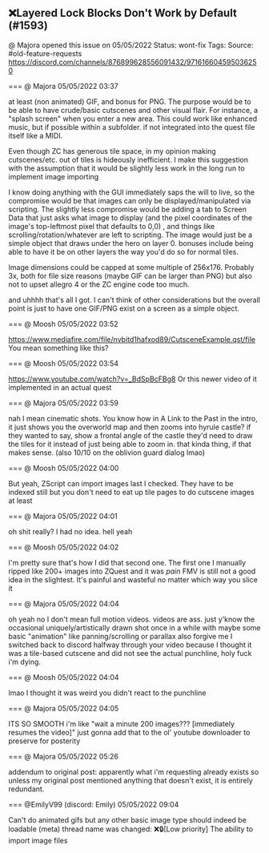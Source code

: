 ## ❌Layered Lock Blocks Don't Work by Default (#1593)
@ Majora opened this issue on 05/05/2022
Status: wont-fix
Tags: 
Source: #old-feature-requests https://discord.com/channels/876899628556091432/971616604595036250


=== @ Majora 05/05/2022 03:37

at least (non animated) GIF, and bonus for PNG. The purpose would be to be able to have crude/basic cutscenes and other visual flair. For instance, a "splash screen" when you enter a new area. This could work like enhanced music, but if possible within a subfolder. if not integrated into the quest file itself like a MIDI.

Even though ZC has generous tile space, in my opinion making cutscenes/etc. out of tiles is hideously inefficient. I make this suggestion with the assumption that it would be slightly less work in the long run to implement image importing

I know doing anything with the GUI immediately saps the will to live, so the compromise would be that images can only be displayed/manipulated via scripting. The slightly less compromise would be adding a tab to Screen Data that just asks what image to display (and the pixel coordinates of the image's top-leftmost pixel that defaults to 0,0) , and things like scrolling/rotation/whatever are left to scripting. The image would just be a simple object that draws under the hero on layer 0. bonuses include being able to have it be on other layers the way you'd do so for normal tiles. 

Image dimensions could be capped at some multiple of 256x176. Probably 3x, both for file size reasons (maybe GIF can be larger than PNG) but also not to upset allegro 4 or the ZC engine code too much. 

and uhhhh that's all I got. I can't think of other considerations but the overall point is just to have one GIF/PNG exist on a screen as a simple object.

=== @ Moosh 05/05/2022 03:52

https://www.mediafire.com/file/nvbitd1hafxod89/CutsceneExample.qst/file
You mean something like this?

=== @ Moosh 05/05/2022 03:54

https://www.youtube.com/watch?v=_BdSpBcFBg8
Or this newer video of it implemented in an actual quest

=== @ Majora 05/05/2022 03:59

nah I mean cinematic shots. You know how in A Link to the Past in the intro, it just shows you the overworld map and then zooms into hyrule castle? if they wanted to say, show a frontal angle of the castle they'd need to draw the tiles for it instead of just being able to zoom in. that kinda thing, if that makes sense.
(also 10/10 on the oblivion guard dialog lmao)

=== @ Moosh 05/05/2022 04:00

But yeah, ZScript can import images last I checked. They have to be indexed still but you don't need to eat up tile pages to do cutscene images at least

=== @ Majora 05/05/2022 04:01

oh shit really? I had no idea.
hell yeah

=== @ Moosh 05/05/2022 04:02

I'm pretty sure that's how I did that second one. The first one I manually ripped like 200+ images into ZQuest and it was _pain_
FMV is still not a good idea in the slightest. It's painful and wasteful no matter which way you slice it

=== @ Majora 05/05/2022 04:04

oh yeah no I don't mean full motion videos. videos are ass. just y'know the occasional uniquely/artistically drawn shot once in a while with maybe some basic "animation" like panning/scrolling or parallax
also forgive me I switched back to discord halfway through your video because I thought it was a tile-based cutscene and did not see the actual punchline, holy fuck i'm dying.

=== @ Moosh 05/05/2022 04:04

lmao
I thought it was weird you didn't react to the punchline

=== @ Majora 05/05/2022 04:05

ITS SO SMOOTH
i'm like "wait a minute 200 images??? [immediately resumes the video]"
just gonna add that to the ol' youtube downloader to preserve for posterity

=== @ Majora 05/05/2022 05:26

addendum to original post: apparently what i'm requesting already exists so unless my original post mentioned anything that doesn't exist, it is entirely redundant.

=== @EmilyV99 (discord: Emily) 05/05/2022 09:04

Can't do animated gifs
but any other basic image type should indeed be loadable
(meta) thread name was changed: ❌🔒[Low priority] The ability to import image files
